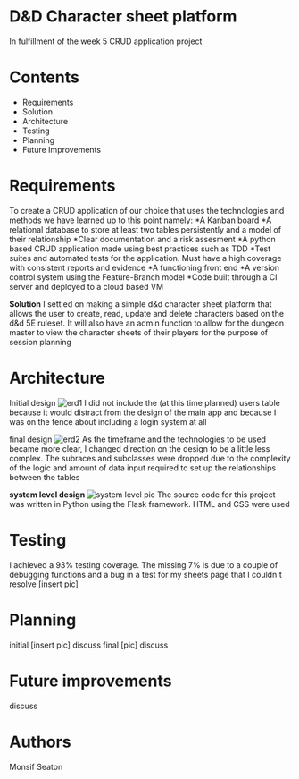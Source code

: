 # D&D Character sheet platform

In fulfillment of the week 5 CRUD application project

# Contents
* Requirements
* Solution
* Architecture
* Testing
* Planning
* Future Improvements

# Requirements
To create a CRUD application of our choice that uses the technologies and methods we have learned up to this point namely:
*A Kanban board
*A relational database to store at least two tables persistently and a model of their relationship
*Clear documentation and a risk assesment
*A python based CRUD application made using best practices such as TDD
*Test suites and automated tests for the application. Must have a high coverage with consistent reports and evidence
*A functioning front end
*A version control system using the Feature-Branch model
*Code built through a CI server and deployed to a cloud based VM

**Solution**
I settled on making a simple d&d character sheet platform that allows the user to create, read, update and delete characters based on the d&d 5E ruleset. It will also have an admin function to allow for the dungeon master to view the character sheets of their players for the purpose of session planning

# Architecture
Initial design
![erd1](https://puu.sh/FOVmC/23e70c7dcc.png)
I did not include the (at this time planned) users table because it would distract from the design of the main app and because I was on the fence about including a login system at all

final design
![erd2](https://puu.sh/FOVnT/cf4fd1b441.png)
As the timeframe and the technologies to be used became more clear, I changed direction on the design to be a little less complex. The subraces and subclasses were dropped due to the complexity of the logic and amount of data input required to set up the relationships between the tables

**system level design**
![system level pic](http://puu.sh/FOVt1/8d0fbcac37.jpg)
The source code for this project was written in Python using the Flask framework. HTML and CSS were used 

# Testing
I achieved a 93% testing coverage. The missing 7% is due to a couple of debugging functions and a bug in a test for my sheets page that I couldn't resolve
[insert pic]

# Planning
initial
[insert pic]
discuss
final
[pic]
discuss


# Future improvements
discuss

# Authors
Monsif Seaton
